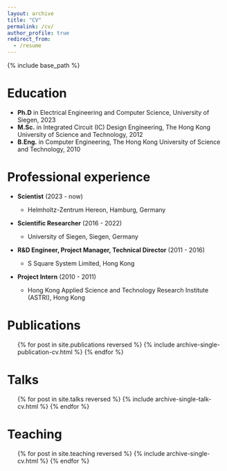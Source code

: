 ```yaml
---
layout: archive
title: "CV"
permalink: /cv/
author_profile: true
redirect_from:
  - /resume
---
```


{% include base_path %}

Education
======
* **Ph.D** in Electrical Engineering and Computer Science, University of Siegen, 2023
* **M.Sc.** in Integrated Circuit (IC) Design Engineering, The Hong Kong University of Science and Technology, 2012
* **B.Eng.** in Computer Engineering, The Hong Kong University of Science and Technology, 2010

Professional experience
======
* **Scientist** (2023 - now)
  * Helmholtz-Zentrum Hereon, Hamburg, Germany

* **Scientific Researcher** (2016 - 2022)
  * University of Siegen, Siegen, Germany

* **R&D Engineer, Project Manager, Technical Director** (2011 - 2016)
  * S Square System Limited, Hong Kong

* **Project Intern** (2010 - 2011)
  * Hong Kong Applied Science and Technology Research Institute (ASTRI), Hong Kong
  
<!-- Skills
======
* Skill 1
* Skill 2
  * Sub-skill 2.1
  * Sub-skill 2.2
  * Sub-skill 2.3
* Skill 3 -->

Publications
======
  <ul>{% for post in site.publications reversed %}
    {% include archive-single-publication-cv.html %}
  {% endfor %}</ul>
  
Talks
======
  <ul>{% for post in site.talks reversed %}
    {% include archive-single-talk-cv.html  %}
  {% endfor %}</ul>
  
Teaching
======
  <ul>{% for post in site.teaching reversed %}
    {% include archive-single-cv.html %}
  {% endfor %}</ul>
  
